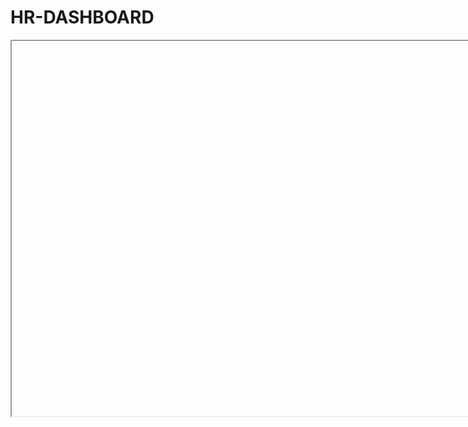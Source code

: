# HR-DASHBOARD
<iframe https://public.tableau.com/views/HRDashboard_17289927486650/Dashboard1?:language=en-US&:sid=&:redirect=auth&:display_count=n&:origin=viz_share_link="https://public.tableau.com/views/YourDashboardLinkHere" width="800" height="600"></iframe>
